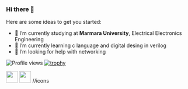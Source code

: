 ### Hi there 👋

Here are some ideas to get you started:

- 🔭 I’m currently studying at **Marmara University**, Electrical Electronics Engineering
- 🌱 I’m currently learning c language and digital desing in verilog
- 🤔 I’m looking for help with networking


![Profile views](https://gpvc.arturio.dev/[YOUR_PROFILE_USERNAME])
[![trophy](https://github-profile-trophy.vercel.app/?username=ryo-ma)](https://github.com/ryo-ma/github-profile-trophy)

<img height="32" width="32" src="https://cdn.jsdelivr.net/npm/simple-icons@v8/icons/[ICON SLUG].svg" />
<img height="32" width="32" src="https://unpkg.com/simple-icons@v8/icons/[ICON SLUG].svg" /> //icons
